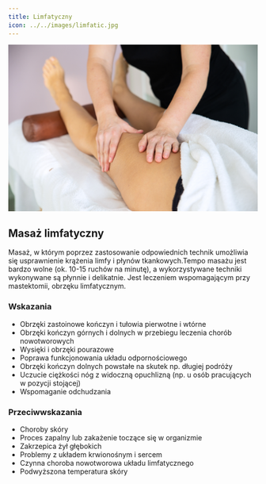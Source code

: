 ```yaml
---
title: Limfatyczny
icon: ../../images/limfatic.jpg
---
```


![Zdjęcie masażu](../../images/limfatic.jpg)

## Masaż limfatyczny

Masaż, w którym poprzez zastosowanie odpowiednich technik umożliwia się usprawnienie krążenia limfy i płynów tkankowych.Tempo masażu jest bardzo wolne (ok. 10-15 ruchów na minutę), a wykorzystywane techniki wykonywane są płynnie i delikatnie. Jest leczeniem wspomagającym przy mastektomii, obrzęku limfatycznym.

### Wskazania

-   Obrzęki zastoinowe kończyn i tułowia pierwotne i wtórne
-   Obrzęki kończyn górnych i dolnych w przebiegu leczenia chorób nowotworowych
-   Wysięki i obrzęki pourazowe
-   Poprawa funkcjonowania układu odpornościowego
-   Obrzęki kończyn dolnych powstałe na skutek np. długiej podróży
-   Uczucie ciężkości nóg z widoczną opuchlizną (np. u osób pracujących w pozycji stojącej)
-   Wspomaganie odchudzania

### Przeciwwskazania

-   Choroby skóry
-   Proces zapalny lub zakażenie toczące się w organizmie
-   Zakrzepica żył głębokich
-   Problemy z układem krwionośnym i sercem
-   Czynna choroba nowotworowa układu limfatycznego
-   Podwyższona temperatura skóry

